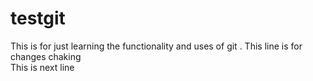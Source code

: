 # testgit
This is for just learning the functionality and uses of git .
This line is for changes chaking
<br>
This is next line